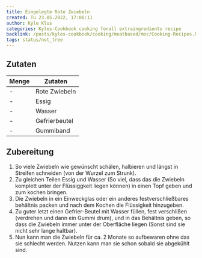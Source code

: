 ```yaml
---
title: Eingelegte Rote Zwiebeln
created: Tu 23.05.2022, 17:06:11
author: Kyle Klus
categories: Kyles-Cookbook cooking forall extraingredients recipe
backlink: /posts/kyles-cookbook/cooking/meatbased/moc/Cooking-Recipes.html
tags: status/not_tree
---
```


## Zutaten

| Menge            | Zutaten                        |
| ---------------- | ------------------------------ |
| -                | Rote Zwiebeln                  |
| -                | Essig                          |
| -                | Wasser                         |
| -                | Gefrierbeutel                  |
| -                | Gummiband                      |

## Zubereitung

1. So viele Zwiebeln wie gewünscht schälen, halbieren und längst in Streifen schneiden (von der Wurzel zum Strunk).
2. Zu gleichen Teilen Essig und Wasser (So viel, dass das die Zwiebeln komplett unter der Flüssiggkeit liegen können) in einen Topf geben und zum kochen bringen.
3. Die Zwiebeln in ein Einweckglas oder ein anderes festverschließbares behältnis packen und nach dem Kochen die Flüssigkeit hinzugeben.
4. Zu guter letzt einen Gefrier-Beutel mit Wasser füllen, fest verschlißen (verdrehen und dann ein Gummi drum), und in das Behältnis geben, so dass die Zwiebeln immer unter der Oberfläche liegen (Sonst sind sie nicht sehr lange haltbar).
5. Nun kann man die Zwiebeln für ca. 2 Monate so aufbewaren ohne das sie schlecht werden. Nutzen kann man sie schon sobald sie abgekühlt sind.

